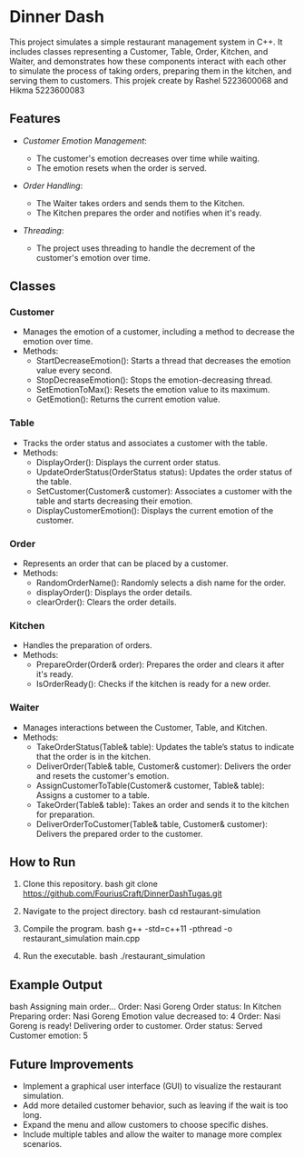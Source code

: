 # Dinner Dash 

This project simulates a simple restaurant management system in C++. It includes classes representing a Customer, Table, Order, Kitchen, and Waiter, and demonstrates how these components interact with each other to simulate the process of taking orders, preparing them in the kitchen, and serving them to customers. This projek create by Rashel 5223600068 and Hikma 5223600083

## Features

- *Customer Emotion Management*: 
  - The customer's emotion decreases over time while waiting.
  - The emotion resets when the order is served.
  
- *Order Handling*:
  - The Waiter takes orders and sends them to the Kitchen.
  - The Kitchen prepares the order and notifies when it's ready.

- *Threading*:
  - The project uses threading to handle the decrement of the customer's emotion over time.

## Classes

### Customer
- Manages the emotion of a customer, including a method to decrease the emotion over time.
- Methods:
  - StartDecreaseEmotion(): Starts a thread that decreases the emotion value every second.
  - StopDecreaseEmotion(): Stops the emotion-decreasing thread.
  - SetEmotionToMax(): Resets the emotion value to its maximum.
  - GetEmotion(): Returns the current emotion value.

### Table
- Tracks the order status and associates a customer with the table.
- Methods:
  - DisplayOrder(): Displays the current order status.
  - UpdateOrderStatus(OrderStatus status): Updates the order status of the table.
  - SetCustomer(Customer& customer): Associates a customer with the table and starts decreasing their emotion.
  - DisplayCustomerEmotion(): Displays the current emotion of the customer.

### Order
- Represents an order that can be placed by a customer.
- Methods:
  - RandomOrderName(): Randomly selects a dish name for the order.
  - displayOrder(): Displays the order details.
  - clearOrder(): Clears the order details.

### Kitchen
- Handles the preparation of orders.
- Methods:
  - PrepareOrder(Order& order): Prepares the order and clears it after it's ready.
  - IsOrderReady(): Checks if the kitchen is ready for a new order.

### Waiter
- Manages interactions between the Customer, Table, and Kitchen.
- Methods:
  - TakeOrderStatus(Table& table): Updates the table’s status to indicate that the order is in the kitchen.
  - DeliverOrder(Table& table, Customer& customer): Delivers the order and resets the customer's emotion.
  - AssignCustomerToTable(Customer& customer, Table& table): Assigns a customer to a table.
  - TakeOrder(Table& table): Takes an order and sends it to the kitchen for preparation.
  - DeliverOrderToCustomer(Table& table, Customer& customer): Delivers the prepared order to the customer.

## How to Run

1. Clone this repository.
   bash
   git clone https://github.com/FouriusCraft/DinnerDashTugas.git
   
2. Navigate to the project directory.
   bash
   cd restaurant-simulation
   
3. Compile the program.
   bash
   g++ -std=c++11 -pthread -o restaurant_simulation main.cpp
   
4. Run the executable.
   bash
   ./restaurant_simulation
   

## Example Output

bash
Assigning main order...
Order: Nasi Goreng
Order status: In Kitchen
Preparing order: Nasi Goreng
Emotion value decreased to: 4
Order: Nasi Goreng is ready!
Delivering order to customer.
Order status: Served
Customer emotion: 5


## Future Improvements

- Implement a graphical user interface (GUI) to visualize the restaurant simulation.
- Add more detailed customer behavior, such as leaving if the wait is too long.
- Expand the menu and allow customers to choose specific dishes.
- Include multiple tables and allow the waiter to manage more complex scenarios.





